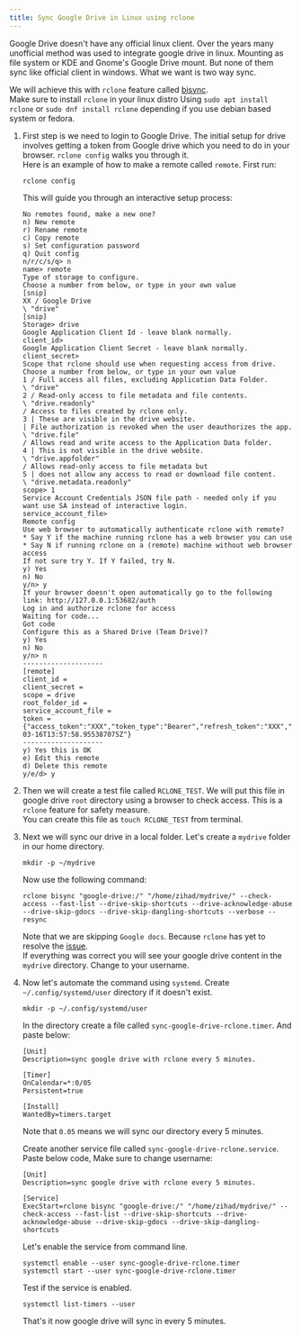 ```yaml
---
title: Sync Google Drive in Linux using rclone
---
```


Google Drive doesn't have any official linux client. Over the years many unofficial method was used to integrate google drive in linux. Mounting as file system or KDE and Gnome's Google Drive mount. But none of them sync like official client in windows. What we want is two way sync.  

We will achieve this with `rclone` feature called [bisync](https://rclone.org/bisync/).  
Make sure to install `rclone` in your linux distro Using `sudo apt install rclone` or `sudo dnf install rclone` depending if you use debian based system or fedora.  

1. First step is we need to login to Google Drive. The initial setup for drive involves getting a token from Google drive which you need to do in your browser. `rclone config` walks you through it.   
Here is an example of how to make a remote called `remote`. First run:  

   ```
   rclone config
   ```  
   This will guide you through an interactive setup process:  

   ```
   No remotes found, make a new one?
   n) New remote
   r) Rename remote
   c) Copy remote
   s) Set configuration password
   q) Quit config
   n/r/c/s/q> n
   name> remote
   Type of storage to configure.
   Choose a number from below, or type in your own value
   [snip]
   XX / Google Drive
   \ "drive"
   [snip]
   Storage> drive
   Google Application Client Id - leave blank normally.
   client_id>
   Google Application Client Secret - leave blank normally.
   client_secret>
   Scope that rclone should use when requesting access from drive.
   Choose a number from below, or type in your own value
   1 / Full access all files, excluding Application Data Folder.
   \ "drive"
   2 / Read-only access to file metadata and file contents.
   \ "drive.readonly"
   / Access to files created by rclone only.
   3 | These are visible in the drive website.
   | File authorization is revoked when the user deauthorizes the app.
   \ "drive.file"
   / Allows read and write access to the Application Data folder.
   4 | This is not visible in the drive website.
   \ "drive.appfolder"
   / Allows read-only access to file metadata but
   5 | does not allow any access to read or download file content.
   \ "drive.metadata.readonly"
   scope> 1
   Service Account Credentials JSON file path - needed only if you want use SA instead of interactive login.
   service_account_file>
   Remote config
   Use web browser to automatically authenticate rclone with remote?
   * Say Y if the machine running rclone has a web browser you can use
   * Say N if running rclone on a (remote) machine without web browser access
   If not sure try Y. If Y failed, try N.
   y) Yes
   n) No
   y/n> y
   If your browser doesn't open automatically go to the following link: http://127.0.0.1:53682/auth
   Log in and authorize rclone for access
   Waiting for code...
   Got code
   Configure this as a Shared Drive (Team Drive)?
   y) Yes
   n) No
   y/n> n
   --------------------
   [remote]
   client_id = 
   client_secret = 
   scope = drive
   root_folder_id = 
   service_account_file =
   token = {"access_token":"XXX","token_type":"Bearer","refresh_token":"XXX","expiry":"2014-03-16T13:57:58.955387075Z"}
   --------------------
   y) Yes this is OK
   e) Edit this remote
   d) Delete this remote
   y/e/d> y
   ```


2. Then we will create a test file called `RCLONE_TEST`. We will put this file in google drive `root` directory  using a browser to check access. This is a `rclone` feature for safety measure.  
You can create this file as `touch RCLONE_TEST` from terminal.  
3. Next we will sync our drive in a local folder. Let's create a `mydrive` folder in our home directory.  
   ```
   mkdir -p ~/mydrive
   ```
   Now use the following command:  
   ```
   rclone bisync "google-drive:/" "/home/zihad/mydrive/" --check-access --fast-list --drive-skip-shortcuts --drive-acknowledge-abuse --drive-skip-gdocs --drive-skip-dangling-shortcuts --verbose --resync
   ```  
   Note that we are skipping `Google docs`. Because `rclone` has yet to resolve the [issue](https://github.com/rclone/rclone/issues/5696).   
    If everything was correct you will see your google drive content in the `mydrive` directory.  Change to your username.  
     
4. Now let's automate the command using `systemd`.  Create `~/.config/systemd/user` directory if it doesn't exist.  
   ```
   mkdir -p ~/.config/systemd/user
   ```
   In the directory create a file called `sync-google-drive-rclone.timer`. And paste below:  
   ```
   [Unit]
   Description=sync google drive with rclone every 5 minutes.
   
   [Timer]
   OnCalendar=*:0/05
   Persistent=true
   
   [Install]
   WantedBy=timers.target

   ```  
   Note that `0.05` means we will sync our directory every 5 minutes.  
   
   Create another service file called `sync-google-drive-rclone.service`. Paste below code, Make sure to change username:   
   ```
   [Unit]
   Description=sync google drive with rclone every 5 minutes.
   
   [Service]
   ExecStart=rclone bisync "google-drive:/" "/home/zihad/mydrive/" --check-access --fast-list --drive-skip-shortcuts --drive-acknowledge-abuse --drive-skip-gdocs --drive-skip-dangling-shortcuts
   ```
   
   Let's enable the service from command line.
   ```  
   systemctl enable --user sync-google-drive-rclone.timer
   systemctl start --user sync-google-drive-rclone.timer
   ```
   Test if the service is enabled.  
   ```
   systemctl list-timers --user
   ```
   That's it now google drive will sync in every 5 minutes.
